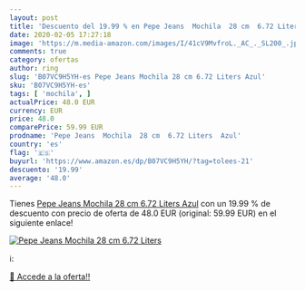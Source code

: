 ```yaml
---
layout: post
title: 'Descuento del 19.99 % en Pepe Jeans  Mochila  28 cm  6.72 Liters '
date: 2020-02-05 17:27:18
image: 'https://m.media-amazon.com/images/I/41cV9MvfroL._AC_._SL200_.jpg'
comments: true
category: ofertas
author: ring
slug: 'B07VC9H5YH-es Pepe Jeans Mochila 28 cm 6.72 Liters Azul'
sku: 'B07VC9H5YH-es'
tags: [ 'mochila', ]
actualPrice: 48.0 EUR
currency: EUR
price: 48.0
comparePrice: 59.99 EUR
prodname: 'Pepe Jeans  Mochila  28 cm  6.72 Liters  Azul'
country: 'es'
flag: '🇪🇸'
buyurl: 'https://www.amazon.es/dp/B07VC9H5YH/?tag=tolees-21'
descuento: '19.99'
average: '48.0'
---
```


Tienes [Pepe Jeans  Mochila  28 cm  6.72 Liters  Azul](https://www.amazon.es/dp/B07VC9H5YH/?tag=tolees-21) con un 19.99 % de descuento con precio de oferta de 48.0 EUR (original: 59.99 EUR) en el siguiente enlace!

[![Pepe Jeans  Mochila  28 cm  6.72 Liters ](https://m.media-amazon.com/images/I/41cV9MvfroL._AC_._SL200_.jpg)](https://www.amazon.es/dp/B07VC9H5YH/?tag=tolees-21)

ℹ️:


[🛒 Accede a la oferta!!](https://www.amazon.es/dp/B07VC9H5YH/?tag=tolees-21)
